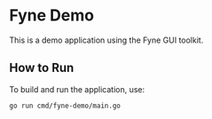 # Fyne Demo

This is a demo application using the Fyne GUI toolkit.

## How to Run

To build and run the application, use:

```bash
go run cmd/fyne-demo/main.go
```
